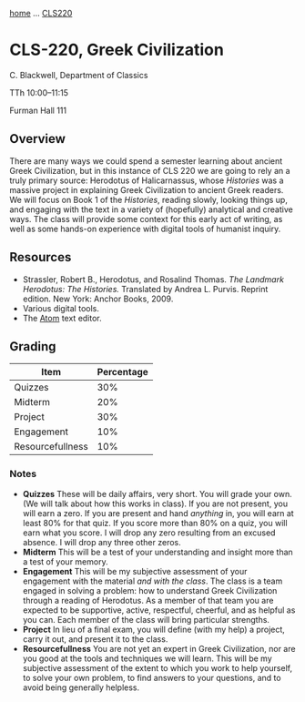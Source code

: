[home](index.md) … [CLS220](GreekCiv.md)

# CLS-220, Greek Civilization

C. Blackwell, Department of Classics

TTh 10:00–11:15

Furman Hall 111

## Overview

There are many ways we could spend a semester learning about ancient Greek Civilization, but in this instance of CLS 220 we are going to rely an a truly primary source: Herodotus of Halicarnassus, whose *Histories* was a massive project in explaining Greek Civilization to ancient Greek readers. We will focus on Book 1 of the *Histories*, reading slowly, looking things up, and engaging with the text in a variety of (hopefully) analytical and creative ways. The class will provide some context for this early act of writing, as well as some hands-on experience with digital tools of humanist inquiry.


## Resources

- Strassler, Robert B., Herodotus, and Rosalind Thomas. *The Landmark Herodotus: The Histories.* Translated by Andrea L. Purvis. Reprint edition. New York: Anchor Books, 2009.
- Various digital tools.
- The [Atom](https://atom.io) text editor.

## Grading

| Item | Percentage |
|------|------------|
| Quizzes | 30% | 
| Midterm | 20% |
| Project | 30% |
| Engagement | 10% |
| Resourcefullness | 10% |

### Notes

- **Quizzes** These will be daily affairs, very short. You will grade your own. (We will talk about how this works in class). If you are not present, you will earn a zero. If you are present and hand *anything* in, you will earn at least 80% for that quiz. If you score more than 80% on a quiz, you will earn what you score. I will drop any zero resulting from an excused absence. I will drop any three other zeros.
- **Midterm** This will be a test of your understanding and insight more than a test of your memory.
- **Engagement** This will be my subjective assessment of your engagement with the material *and with the class*. The class is a team engaged in solving a problem: how to understand Greek Civilization through a reading of Herodotus. As a member of that team you are expected to be supportive, active, respectful, cheerful, and as helpful as you can. Each member of the class will bring particular strengths.
- **Project** In lieu of a final exam, you will define (with my help) a project, carry it out, and present it to the class.
- **Resourcefullness** You are not yet an expert in Greek Civilization, nor are you good at the tools and techniques we will learn. This will be my subjective assessment of the extent to which you work to help yourself, to solve your own problem, to find answers to your questions, and to avoid being generally helpless.


